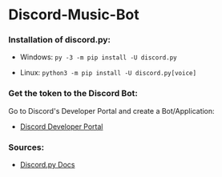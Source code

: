 # Discord-Music-Bot

### Installation of discord.py:
* Windows:
    `py -3 -m pip install -U discord.py`

* Linux:
    `python3 -m pip install -U discord.py[voice]`



### Get the token to the Discord Bot:
Go to Discord's Developer Portal and create a Bot/Application:

* [Discord Developer Portal](https://discordapp.com/developers/applications/)



### Sources:
* [Discord.py Docs](https://discordpy.readthedocs.io/en/latest/intro.html)
